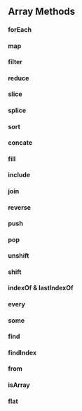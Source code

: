 ## Array Methods
#### forEach
#### map
#### filter
#### reduce
#### slice
#### splice
#### sort
#### concate
#### fill
#### include
#### join
#### reverse
#### push
#### pop
#### unshift
#### shift
#### indexOf & lastIndexOf
#### every
#### some
#### find
#### findIndex
#### from
#### isArray
#### flat
